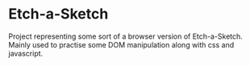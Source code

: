 # Etch-a-Sketch
Project representing some sort of a browser version of Etch-a-Sketch. Mainly used to practise some DOM manipulation along with css and javascript. 

